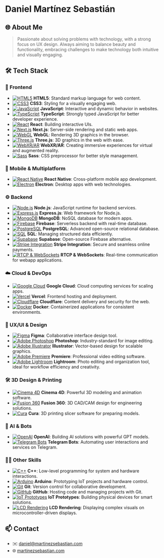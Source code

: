 # Daniel Martínez Sebastián

## 🌐 About Me
> Passionate about solving problems with technology, with a strong focus on UX design. Always aiming to balance beauty and functionality, embracing challenges to make technology both intuitive and visually engaging.

## 🛠️ Tech Stack

### 🌟 Frontend
- [![HTML5](https://img.shields.io/badge/HTML5-E34F26?logo=html5&logoColor=white)](https://developer.mozilla.org/en-US/docs/Web/HTML) **HTML5**: Standard markup language for web content.
- [![CSS3](https://img.shields.io/badge/CSS3-1572B6?logo=css3&logoColor=white)](https://developer.mozilla.org/en-US/docs/Web/CSS) **CSS3**: Styling for a visually engaging web.
- [![JavaScript](https://img.shields.io/badge/JavaScript-F7DF1E?logo=javascript&logoColor=black)](https://developer.mozilla.org/en-US/docs/Web/JavaScript) **JavaScript**: Interactive and dynamic behavior in websites.
- [![TypeScript](https://img.shields.io/badge/TypeScript-3178C6?logo=typescript&logoColor=white)](https://www.typescriptlang.org/) **TypeScript**: Strongly typed JavaScript for better developer experience.
- [![React](https://img.shields.io/badge/React-61DAFB?logo=react&logoColor=white)](https://reactjs.org/) **React**: Building interactive UIs.
- [![Next.js](https://img.shields.io/badge/Next.js-000000?logo=next.js&logoColor=white)](https://nextjs.org/) **Next.js**: Server-side rendering and static web apps.
- [![WebGL](https://img.shields.io/badge/WebGL-990000?logo=webgl&logoColor=white)](https://www.khronos.org/webgl/) **WebGL**: Rendering 3D graphics in the browser.
- [![Three.js](https://img.shields.io/badge/Three.js-000000?logo=three.js&logoColor=white)](https://threejs.org/) **Three.js**: 3D graphics in the web with ease.
- [![WebXR/AR](https://img.shields.io/badge/WebXR/AR-FFD700?logoColor=white)](https://www.w3.org/TR/webxr/) **WebXR/AR**: Creating immersive experiences for virtual and augmented reality.
- [![Sass](https://img.shields.io/badge/Sass-CC6699?logo=sass&logoColor=white)](https://sass-lang.com/) **Sass**: CSS preprocessor for better style management.

### 📱 Mobile & Multiplatform
- [![React Native](https://img.shields.io/badge/React_Native-61DAFB?logo=react&logoColor=white)](https://reactnative.dev/) **React Native**: Cross-platform mobile app development.
- [![Electron](https://img.shields.io/badge/Electron-47848F?logo=electron&logoColor=white)](https://www.electronjs.org/) **Electron**: Desktop apps with web technologies.

### ⚙️ Backend
- [![Node.js](https://img.shields.io/badge/Node.js-339933?logo=node.js&logoColor=white)](https://nodejs.org/) **Node.js**: JavaScript runtime for backend services.
- [![Express.js](https://img.shields.io/badge/Express.js-404D59?logo=express&logoColor=white)](https://expressjs.com/) **Express.js**: Web framework for Node.js.
- [![MongoDB](https://img.shields.io/badge/MongoDB-4EA94B?logo=mongodb&logoColor=white)](https://www.mongodb.com/) **MongoDB**: NoSQL database for modern apps.
- [![Firebase](https://img.shields.io/badge/Firebase-FFCA28?logo=firebase&logoColor=white)](https://firebase.google.com/) **Firebase**: Serverless backend with real-time database.
- [![PostgreSQL](https://img.shields.io/badge/PostgreSQL-336791?logo=postgresql&logoColor=white)](https://www.postgresql.org/) **PostgreSQL**: Advanced open-source relational database.
- [![SQL](https://img.shields.io/badge/SQL-4479A1?logo=sql&logoColor=white)](https://www.w3schools.com/sql/) **SQL**: Managing structured data efficiently.
- [![Supabase](https://img.shields.io/badge/Supabase-3ECF8E?logo=supabase&logoColor=white)](https://supabase.io/) **Supabase**: Open-source Firebase alternative.
- [![Stripe Integration](https://img.shields.io/badge/Stripe_Integration-008080?logoColor=white)](https://stripe.com/) **Stripe Integration**: Secure and seamless online payments.
- [![RTCP & WebSockets](https://img.shields.io/badge/RTCP_&_WebSockets-6A5ACD?logoColor=white)](https://developer.mozilla.org/en-US/docs/Web/API/WebSockets_API) **RTCP & WebSockets**: Real-time communication for webapp applications.

### ☁️ Cloud & DevOps
- [![Google Cloud](https://img.shields.io/badge/Google_Cloud-4285F4?logo=google-cloud&logoColor=white)](https://cloud.google.com/) **Google Cloud**: Cloud computing services for scaling apps.
- [![Vercel](https://img.shields.io/badge/Vercel-000000?logo=vercel&logoColor=white)](https://vercel.com/) **Vercel**: Frontend hosting and deployment.
- [![Cloudflare](https://img.shields.io/badge/Cloudflare-F38020?logo=cloudflare&logoColor=white)](https://www.cloudflare.com/) **Cloudflare**: Content delivery and security for the web.
- [![Docker](https://img.shields.io/badge/Docker-2496ED?logo=docker&logoColor=white)](https://www.docker.com/) **Docker**: Containerized applications for consistent environments.

### 🎨 UX/UI & Design
- [![Figma](https://img.shields.io/badge/Figma-F24E1E?logo=figma&logoColor=white)](https://www.figma.com/) **Figma**: Collaborative interface design tool.
- [![Adobe Photoshop](https://img.shields.io/badge/Adobe_Photoshop-31A8FF?logo=adobe-photoshop&logoColor=white)](https://www.adobe.com/products/photoshop.html) **Photoshop**: Industry-standard for image editing.
- [![Adobe Illustrator](https://img.shields.io/badge/Adobe_Illustrator-FF9A00?logo=adobe-illustrator&logoColor=white)](https://www.adobe.com/products/illustrator.html) **Illustrator**: Vector-based design for scalable graphics.
- [![Adobe Premiere](https://img.shields.io/badge/Adobe_Premiere-9999FF?logo=adobe-premiere-pro&logoColor=white)](https://www.adobe.com/products/premiere.html) **Premiere**: Professional video editing software.
- [![Adobe Lightroom](https://img.shields.io/badge/Adobe_Lightroom-31A8FF?logo=adobe-lightroom&logoColor=white)](https://www.adobe.com/products/photoshop-lightroom.html) **Lightroom**: Photo editing and organization tool, ideal for workflow efficiency and creativity.

### 🛠️ 3D Design & Printing
- [![Cinema 4D](https://img.shields.io/badge/Cinema_4D-011A6A?logo=cinema-4d&logoColor=white)](https://www.maxon.net/en/cinema-4d) **Cinema 4D**: Powerful 3D modeling and animation software.
- [![Fusion 360](https://img.shields.io/badge/Fusion_360-007FFF?logo=autodesk&logoColor=white)](https://www.autodesk.com/products/fusion-360/) **Fusion 360**: 3D CAD/CAM design for engineering solutions.
- [![Cura](https://img.shields.io/badge/Cura-FF7E00?logo=ultimaker&logoColor=white)](https://ultimaker.com/software/ultimaker-cura) **Cura**: 3D printing slicer software for preparing models.

### 🤖 AI & Bots
- [![OpenAI](https://img.shields.io/badge/OpenAI-412991?logo=openai&logoColor=white)](https://openai.com/) **OpenAI**: Building AI solutions with powerful GPT models.
- [![Telegram Bots](https://img.shields.io/badge/Telegram_Bots-0088CC?logo=telegram&logoColor=white)](https://core.telegram.org/bots) **Telegram Bots**: Automating user interactions and services on Telegram.

### 👨‍💻 Other Skills
- [![C++](https://img.shields.io/badge/C++-00599C?logo=cplusplus&logoColor=white)](https://isocpp.org/) **C++**: Low-level programming for system and hardware interactions.
- [![Arduino](https://img.shields.io/badge/Arduino-00979D?logo=arduino&logoColor=white)](https://www.arduino.cc/) **Arduino**: Prototyping IoT projects and hardware control.
- [![Git](https://img.shields.io/badge/Git-F05032?logo=git&logoColor=white)](https://git-scm.com/) **Git**: Version control for collaborative development.
- [![GitHub](https://img.shields.io/badge/GitHub-181717?logo=github&logoColor=white)](https://github.com/) **GitHub**: Hosting code and managing projects with Git.
- [![IoT Prototypes](https://img.shields.io/badge/IoT_Prototypes-00BFFF?logoColor=white)](https://www.postscapes.com/internet-of-things-examples/) **IoT Prototypes**: Building physical devices for smart solutions.
- [![LCD Rendering](https://img.shields.io/badge/LCD_Rendering-4682B4?logoColor=white)](https://www.adafruit.com/category/63) **LCD Rendering**: Displaying complex visuals on microcontroller-driven displays.

## 📫 Contact
- ✉️ [daniel@martinezsebastian.com](mailto:daniel@martinezsebastian.com)
- 🌐 [martinezsebastian.com](https://martinezsebastian.com)
